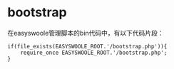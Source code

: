# bootstrap

在easyswoole管理脚本的bin代码中，有以下代码片段：

```
if(file_exists(EASYSWOOLE_ROOT.'/bootstrap.php')){
    require_once EASYSWOOLE_ROOT.'/bootstrap.php';
}
```